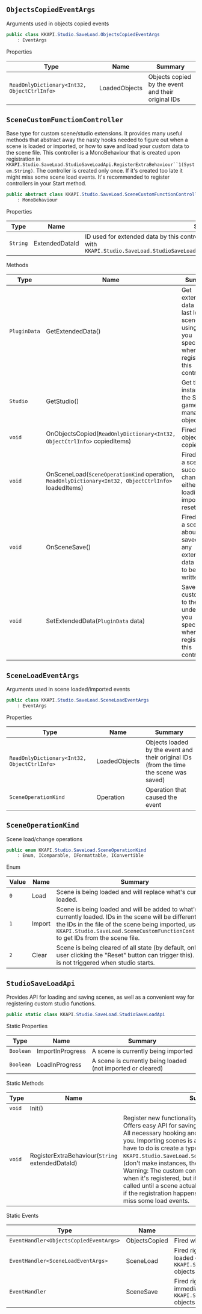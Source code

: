 ## `ObjectsCopiedEventArgs`

Arguments used in objects copied events
```csharp
public class KKAPI.Studio.SaveLoad.ObjectsCopiedEventArgs
    : EventArgs

```

Properties

| Type | Name | Summary | 
| --- | --- | --- | 
| `ReadOnlyDictionary<Int32, ObjectCtrlInfo>` | LoadedObjects | Objects copied by the event and their original IDs | 


## `SceneCustomFunctionController`

Base type for custom scene/studio extensions.  It provides many useful methods that abstract away the nasty hooks needed to figure out when  a scene is loaded or imported, or how to save and load your custom data to the scene file.    This controller is a MonoBehaviour that is created upon registration in `KKAPI.Studio.SaveLoad.StudioSaveLoadApi.RegisterExtraBehaviour``1(System.String)`.  The controller is created only once. If it's created too late it might miss some scene load events.  It's recommended to register controllers in your Start method.
```csharp
public abstract class KKAPI.Studio.SaveLoad.SceneCustomFunctionController
    : MonoBehaviour

```

Properties

| Type | Name | Summary | 
| --- | --- | --- | 
| `String` | ExtendedDataId | ID used for extended data by this controller. It's set when registering the controller  with `KKAPI.Studio.SaveLoad.StudioSaveLoadApi.RegisterExtraBehaviour``1(System.String)` | 


Methods

| Type | Name | Summary | 
| --- | --- | --- | 
| `PluginData` | GetExtendedData() | Get extended data of the last loaded scene by using the ID you specified when registering this controller. | 
| `Studio` | GetStudio() | Get the instance of the Studio game manager object. | 
| `void` | OnObjectsCopied(`ReadOnlyDictionary<Int32, ObjectCtrlInfo>` copiedItems) | Fired when objects are copied. | 
| `void` | OnSceneLoad(`SceneOperationKind` operation, `ReadOnlyDictionary<Int32, ObjectCtrlInfo>` loadedItems) | Fired when a scene is successfully changed, either by loading, importing or resetting. | 
| `void` | OnSceneSave() | Fired when a scene is about to be saved and any exteneded data needs to be written. | 
| `void` | SetExtendedData(`PluginData` data) | Save your custom data to the scene under the ID you specified when registering this controller. | 


## `SceneLoadEventArgs`

Arguments used in scene loaded/imported events
```csharp
public class KKAPI.Studio.SaveLoad.SceneLoadEventArgs
    : EventArgs

```

Properties

| Type | Name | Summary | 
| --- | --- | --- | 
| `ReadOnlyDictionary<Int32, ObjectCtrlInfo>` | LoadedObjects | Objects loaded by the event and their original IDs (from the time the scene was saved) | 
| `SceneOperationKind` | Operation | Operation that caused the event | 


## `SceneOperationKind`

Scene load/change operations
```csharp
public enum KKAPI.Studio.SaveLoad.SceneOperationKind
    : Enum, IComparable, IFormattable, IConvertible

```

Enum

| Value | Name | Summary | 
| --- | --- | --- | 
| `0` | Load | Scene is being loaded and will replace what's currently loaded. | 
| `1` | Import | Scene is being loaded and will be added to what's currently loaded.  <remarks>IDs in the scene will be different from the IDs in the file of the scene being imported,  use `KKAPI.Studio.SaveLoad.SceneCustomFunctionController` to get IDs from the scene file.</remarks> | 
| `2` | Clear | Scene is being cleared of all state (by default, only user clicking the "Reset" button can trigger this).  This is not triggered when studio starts. | 


## `StudioSaveLoadApi`

Provides API for loading and saving scenes, as well as a convenient way for registering custom studio functions.
```csharp
public static class KKAPI.Studio.SaveLoad.StudioSaveLoadApi

```

Static Properties

| Type | Name | Summary | 
| --- | --- | --- | 
| `Boolean` | ImportInProgress | A scene is currently being imported | 
| `Boolean` | LoadInProgress | A scene is currently being loaded (not imported or cleared) | 


Static Methods

| Type | Name | Summary | 
| --- | --- | --- | 
| `void` | Init() |  | 
| `void` | RegisterExtraBehaviour(`String` extendedDataId) | Register new functionality that will be added to studio. Offers easy API for saving and loading extended data.  All necessary hooking and event subscribing is done for you. Importing scenes is also handled for you.  All you have to do is create a type that inherits from `KKAPI.Studio.SaveLoad.SceneCustomFunctionController`&gt;  (don't make instances, the API will make them for you). Warning: The custom controller is immediately  created when it's registered, but its OnSceneLoad method is not called until a scene actually loads.  This might mean that if the registration happens too late you will potentially miss some load events. | 


Static Events

| Type | Name | Summary | 
| --- | --- | --- | 
| `EventHandler<ObjectsCopiedEventArgs>` | ObjectsCopied | Fired when objects in the scene are copied | 
| `EventHandler<SceneLoadEventArgs>` | SceneLoad | Fired right after a scene is succesfully imported, loaded or cleared.  Runs immediately after all `KKAPI.Studio.SaveLoad.SceneCustomFunctionController` objects trigger their events. | 
| `EventHandler` | SceneSave | Fired right before a scene is saved to file.  Runs immediately after all `KKAPI.Studio.SaveLoad.SceneCustomFunctionController` objects trigger their events. | 


